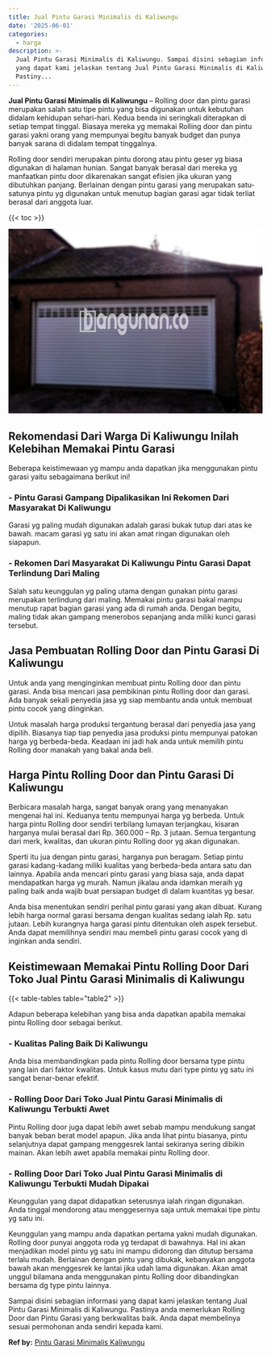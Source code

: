 ```yaml
---
title: Jual Pintu Garasi Minimalis di Kaliwungu
date: '2025-06-01'
categories:
  - harga
description: >-
  Jual Pintu Garasi Minimalis di Kaliwungu. Sampai disini sebagian informasi
  yang dapat kami jelaskan tentang Jual Pintu Garasi Minimalis di Kaliwungu.
  Pastiny...
---
```


**Jual Pintu Garasi Minimalis di Kaliwungu** – Rolling door dan pintu garasi merupakan salah satu tipe pintu yang bisa digunakan untuk kebutuhan didalam kehidupan sehari-hari. Kedua benda ini seringkali diterapkan di setiap tempat tinggal. Biasaya mereka yg memakai Rolling door dan pintu garasi yakni orang yang mempunyai begitu banyak budget dan punya banyak sarana di didalam tempat tinggalnya.

Rolling door sendiri merupakan pintu dorong atau pintu geser yg biasa digunakan di halaman hunian. Sangat banyak berasal dari mereka yg manfaatkan pintu door dikarenakan sangat efisien jika ukuran yang dibutuhkan panjang. Berlainan dengan pintu garasi yang merupakan satu-satunya pintu yg digunakan untuk menutup bagian garasi agar tidak terliat berasal dari anggota luar.

{{< toc >}}

![Jual Pintu Garasi Minimalis di Kaliwungu](/images/pintu-garasi-27.png)

## Rekomendasi Dari Warga Di Kaliwungu Inilah Kelebihan Memakai Pintu Garasi

Beberapa keistimewaan yg mampu anda dapatkan jika menggunakan pintu garasi yaitu sebagaimana berikut ini!

### \- Pintu Garasi Gampang Dipalikasikan Ini Rekomen Dari Masyarakat Di Kaliwungu

Garasi yg paling mudah digunakan adalah garasi bukak tutup dari atas ke bawah. macam garasi yg satu ini akan amat ringan digunakan oleh siapapun.

### \- Rekomen Dari Masyarakat Di Kaliwungu Pintu Garasi Dapat Terlindung Dari Maling

Salah satu keunggulan yg paling utama dengan gunakan pintu garasi merupakan terlindung dari maling. Memakai pintu garasi bakal mampu menutup rapat bagian garasi yang ada di rumah anda. Dengan begitu, maling tidak akan gampang menerobos sepanjang anda miliki kunci garasi tersebut.

## Jasa Pembuatan Rolling Door dan Pintu Garasi Di Kaliwungu

Untuk anda yang menginginkan membuat pintu Rolling door dan pintu garasi. Anda bisa mencari jasa pembikinan pintu Rolling door dan garasi. Ada banyak sekali penyedia jasa yg siap membantu anda untuk membuat pintu cocok yang diinginkan.

Untuk masalah harga produksi tergantung berasal dari penyedia jasa yang dipilih. Biasanya tiap tiap penyedia jasa produksi pintu mempunyai patokan harga yg berbeda-beda. Keadaan ini jadi hak anda untuk memilih pintu Rolling door manakah yang bakal anda beli.

## Harga Pintu Rolling Door dan Pintu Garasi Di Kaliwungu

Berbicara masalah harga, sangat banyak orang yang menanyakan mengenai hal ini. Keduanya tentu mempunyai harga yg berbeda. Untuk harga pintu Rolling door sendiri terbilang lumayan terjangkau, kisaran harganya mulai berasal dari Rp. 360.000 – Rp. 3 jutaan. Semua tergantung dari merk, kwalitas, dan ukuran pintu Rolling door yg akan digunakan.

Sperti itu jua dengan pintu garasi, harganya pun beragam. Setiap pintu garasi kadang-kadang miliki kualitas yang berbeda-beda antara satu dan lainnya. Apabila anda mencari pintu garasi yang biasa saja, anda dapat mendapatkan harga yg murah. Namun jikalau anda idamkan meraih yg paling baik anda wajib buat persiapan budget di dalam kuantitas yg besar.

Anda bisa menentukan sendiri perihal pintu garasi yang akan dibuat. Kurang lebih harga normal garasi bersama dengan kualitas sedang ialah Rp. satu jutaan. Lebih kurangnya harga garasi pintu ditentukan oleh aspek tersebut. Anda dapat memilihnya sendiri mau membeli pintu garasi cocok yang di inginkan anda sendiri.

## Keistimewaan Memakai Pintu Rolling Door Dari Toko Jual Pintu Garasi Minimalis di Kaliwungu

{{< table-tables table="table2" >}}

Adapun beberapa kelebihan yang bisa anda dapatkan apabila memakai pintu Rolling door sebagai berikut.

### \- Kualitas Paling Baik Di Kaliwungu

Anda bisa membandingkan pada pintu Rolling door bersama type pintu yang lain dari faktor kwalitas. Untuk kasus mutu dari type pintu yg satu ini sangat benar-benar efektif.

### \- Rolling Door Dari Toko Jual Pintu Garasi Minimalis di Kaliwungu Terbukti Awet

Pintu Rolling door juga dapat lebih awet sebab mampu mendukung sangat banyak beban berat model apapun. Jika anda lihat pintu biasanya, pintu selanjutnya dapat gampang menggesrek lantai sekiranya sering dibikin mainan. Akan lebih awet apabila memakai pintu Rolling door.

### \- Rolling Door Dari Toko Jual Pintu Garasi Minimalis di Kaliwungu Terbukti Mudah Dipakai

Keunggulan yang dapat didapatkan seterusnya ialah ringan digunakan. Anda tinggal mendorong atau menggesernya saja untuk memakai tipe pintu yg satu ini.

Keunggulan yang mampu anda dapatkan pertama yakni mudah digunakan. Rolling door punyai anggota roda yg terdapat di bawahnya. Hal ini akan menjadikan model pintu yg satu ini mampu didorong dan ditutup bersama terlalu mudah. Berlainan dengan pintu yang dibukak, kebanyakan anggota bawah akan menggesrek ke lantai jika udah lama digunakan. Akan amat unggul bilamana anda menggunakan pintu Rolling door dibandingkan bersama dg type pintu lainnya.

Sampai disini sebagian informasi yang dapat kami jelaskan tentang Jual Pintu Garasi Minimalis di Kaliwungu. Pastinya anda memerlukan Rolling Door dan Pintu Garasi yang berkwalitas baik. Anda dapat membelinya sesuai permohonan anda sendiri kepada kami.

**Ref by:** [Pintu Garasi Minimalis Kaliwungu](https://id.wikipedia.org/wiki/Pintu)

